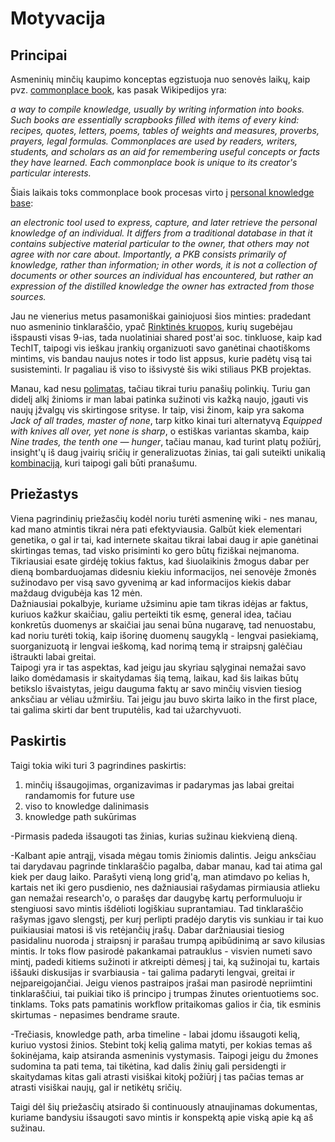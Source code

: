 # Motyvacija

## Principai

Asmeninių minčių kaupimo konceptas egzistuoja nuo senovės laikų, kaip pvz. [commonplace book](https://www.wikiwand.com/en/Commonplace_book), kas pasak Wikipedijos yra: 

_a way to compile knowledge, usually by writing information into books. Such books are essentially scrapbooks filled with items of every kind: recipes, quotes, letters, poems, tables of weights and measures, proverbs, prayers, legal formulas. Commonplaces are used by readers, writers, students, and scholars as an aid for remembering useful concepts or facts they have learned. Each commonplace book is unique to its creator's particular interests._

Šiais laikais toks commonplace book procesas virto į [personal knowledge base](https://www.wikiwand.com/en/Personal_knowledge_base):

_an electronic tool used to express, capture, and later retrieve the personal knowledge of an individual. It differs from a traditional database in that it contains subjective material particular to the owner, that others may not agree with nor care about. Importantly, a PKB consists primarily of knowledge, rather than information; in other words, it is not a collection of documents or other sources an individual has encountered, but rather an expression of the distilled knowledge the owner has extracted from those sources._

Jau ne vienerius metus pasamoniškai gainiojuosi šios minties: pradedant nuo asmeninio tinklaraščio, ypač [Rinktinės kruopos](https://reanimated.lt/rinktines-kruopos-9), kurių sugebėjau išspausti visas 9-ias, tada nuolatiniai shared post'ai soc. tinkluose, kaip kad TechIT, taipogi vis ieškau įrankių organizuoti savo ganėtinai chaotiškoms mintims, vis bandau naujus notes ir todo list appsus, kurie padėtų visą tai susisteminti. Ir pagaliau iš viso to išsivystė šis wiki stiliaus PKB projektas.

Manau, kad nesu [polimatas](https://www.wikiwand.com/en/Polymath), tačiau tikrai turiu panašių polinkių. Turiu gan didelį alkį žinioms ir man labai patinka sužinoti vis kažką naujo, įgauti vis naujų įžvalgų vis skirtingose srityse. Ir taip, visi žinom, kaip yra sakoma _Jack of all trades, master of none_, tarp kitko kinai turi alternatyvą _Equipped with knives all over, yet none is sharp_, o estiškas variantas skamba, kaip _Nine trades, the tenth one — hunger_, tačiau manau, kad turint platų požiūrį, insight'ų iš daug įvairių sričių ir generalizuotas žinias, tai gali suteikti unikalią [kombinaciją](https://medium.com/accelerated-intelligence/modern-polymath-81f882ce52db), kuri taipogi gali būti pranašumu.

## Priežastys

Viena pagrindinių priežasčių kodėl noriu turėti asmeninę wiki - nes manau, kad mano atmintis tikrai nėra pati efektyviausia. Galbūt kiek elementari genetika, o gal ir tai, kad internete skaitau tikrai labai daug ir apie ganėtinai skirtingas temas, tad visko prisiminti ko gero būtų fiziškai neįmanoma. Tikriausiai esate girdėję tokius faktus, kad šiuolaikinis žmogus dabar per dieną bombarduojamas didesniu kiekiu informacijos, nei senovėje žmonės sužinodavo per visą savo gyvenimą ar kad informacijos kiekis dabar maždaug dvigubėja kas 12 mėn.  
Dažniausiai pokalbyje, kuriame užsiminu apie tam tikras idėjas ar faktus, kuriuos kažkur skaičiau, galiu perteikti tik esmę, general idea, tačiau konkretūs duomenys ar skaičiai jau senai būna nugaravę, tad nenuostabu, kad noriu turėti tokią, kaip išorinę duomenų saugyklą - lengvai pasiekiamą, suorganizuotą ir lengvai ieškomą, kad norimą temą ir straipsnį galėčiau ištraukti labai greitai.  
Taipogi yra ir tas aspektas, kad jeigu jau skyriau sąlyginai nemažai savo laiko domėdamasis ir skaitydamas šią temą, laikau, kad šis laikas būtų betikslo išvaistytas, jeigu dauguma faktų ar savo minčių visvien tiesiog anksčiau ar vėliau užmiršiu. Tai jeigu jau buvo skirta laiko in the first place, tai galima skirti dar bent truputėlis, kad tai užarchyvuoti.

## Paskirtis

Taigi tokia wiki turi 3 pagrindines paskirtis:

1. minčių išsaugojimas, organizavimas ir padarymas jas labai greitai randamomis for future use
2. viso to knowledge dalinimasis
3. knowledge path sukūrimas

-Pirmasis padeda išsaugoti tas žinias, kurias sužinau kiekvieną dieną. 

-Kalbant apie antrąjį, visada mėgau tomis žiniomis dalintis. Jeigu anksčiau tai darydavau pagrinde tinklaraščio pagalba, dabar manau, kad tai atima gal kiek per daug laiko. Parašyti vieną long grid'ą, man atimdavo po kelias h, kartais net iki gero pusdienio, nes dažniausiai rašydamas pirmiausia atlieku gan nemažai research'o, o parašęs dar daugybę kartų performuluoju ir stengiuosi savo mintis išdėlioti logiškiau suprantamiau. Tad tinklaraščio rašymas įgavo slengstį, per kurį perlipti pradėjo darytis vis sunkiau ir tai kuo puikiausiai matosi iš vis retėjančių įrašų. Dabar daržniausiai tiesiog pasidalinu nuoroda į straipsnį ir parašau trumpą apibūdinimą ar savo kilusias mintis. Ir toks flow pasirodė pakankamai patrauklus - visvien numeti savo mintį, padedi kitiems sužinoti ir atkreipti dėmesį į tai, ką sužinojai tu, kartais iššauki diskusijas ir svarbiausia - tai galima padaryti lengvai, greitai ir neįpareigojančiai. Jeigu vienos pastraipos įrašai man pasirodė nepriimtini tinklaraščiui, tai puikiai tiko iš principo į trumpas žinutes orientuotiems soc. tinklams. Toks pats pamatinis workflow pritaikomas galios ir čia, tik esminis skirtumas - nepasimes bendrame sraute.

-Trečiasis, knowledge path, arba timeline - labai įdomu išsaugoti kelią, kuriuo vystosi žinios. Stebint tokį kelią galima matyti, per kokias temas aš šokinėjama, kaip atsiranda asmeninis vystymasis. Taipogi jeigu du žmones sudomina ta pati tema, tai tikėtina, kad dalis žinių gali persidengti ir skaitydamas kitas gali atrasti visiškai kitokį požiūrį į tas pačias temas ar atrasti visiškai naujų, gal ir netikėtų sričių.

Taigi dėl šių priežasčių atsirado ši continuously atnaujinamas dokumentas, kuriame bandysiu išsaugoti savo mintis ir konspektą apie viską apie ką aš sužinau.



